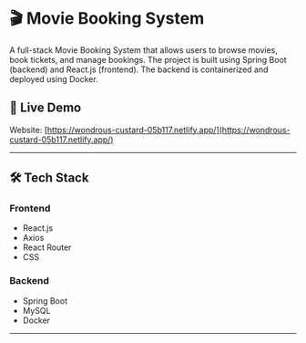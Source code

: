 # 🎬 Movie Booking System

A full-stack Movie Booking System that allows users to browse movies, book tickets, and manage bookings. The project is built using Spring Boot (backend) and React.js (frontend). The backend is containerized and deployed using Docker.

## 🚀 Live Demo

Website: [https://wondrous-custard-05b117.netlify.app/](https://wondrous-custard-05b117.netlify.app/)

---

## 🛠️ Tech Stack

### Frontend
- React.js
- Axios
- React Router
- CSS 

### Backend
- Spring Boot
- MySQL
- Docker

---

